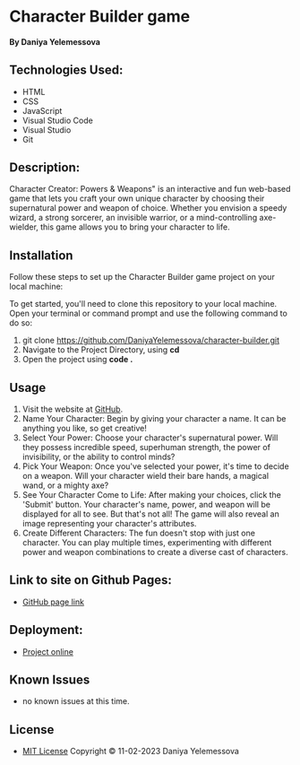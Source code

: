 #  Character Builder game

#### By Daniya Yelemessova

## Technologies Used:

- HTML
- CSS
- JavaScript
- Visual Studio Code
- Visual Studio
- Git


## Description:

Character Creator: Powers & Weapons" is an interactive and fun web-based game that lets you craft your own unique character by choosing their supernatural power and weapon of choice. Whether you envision a speedy wizard, a strong sorcerer, an invisible warrior, or a mind-controlling axe-wielder, this game allows you to bring your character to life.

## Installation

Follow these steps to set up the Character Builder game project on your local machine:

To get started, you'll need to clone this repository to your local machine. Open your terminal or command prompt and use the following command to do so:

1. git clone https://github.com/DaniyaYelemessova/character-builder.git
2. Navigate to the Project Directory, using **cd**
3. Open the project using **code .**

## Usage

1. Visit the website at [GitHub](https://github.com/DaniyaYelemessova/character-builder.git).
2. Name Your Character: Begin by giving your character a name. It can be anything you like, so get creative!
3. Select Your Power: Choose your character's supernatural power. Will they possess incredible speed, superhuman strength, the power of invisibility, or  the ability to control minds?
4. Pick Your Weapon: Once you've selected your power, it's time to decide on a weapon. Will your character wield their bare hands, a magical wand, or a mighty axe?
5. See Your Character Come to Life: After making your choices, click the 'Submit' button. Your character's name, power, and weapon will be displayed for all to see. But that's not all! The game will also reveal an image representing your character's attributes.
6. Create Different Characters: The fun doesn't stop with just one character. You can play multiple times, experimenting with different power and weapon combinations to create a diverse cast of characters.

## Link to site on Github Pages:

- [GitHub page link](https://github.com/DaniyaYelemessova/character-builder.git)

## Deployment:

- [Project online](https://daniyayelemessova.github.io/character-builder/)

## Known Issues

- no known issues at this time.

## License

- [MIT License](https://choosealicense.com/licenses/mit/)
  Copyright © 11-02-2023 Daniya Yelemessova
